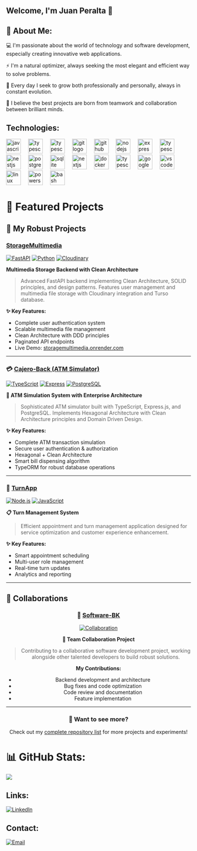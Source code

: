 ## Welcome, I'm Juan Peralta 👋

## 💫 About Me:

💻 I'm passionate about the world of technology and software development, especially creating innovative web applications. 


⚡ I'm a natural optimizer, always seeking the most elegant and efficient way to solve problems.

🌱 Every day I seek to grow both professionally and personally, always in constant evolution.  

👥 I believe the best projects are born from teamwork and collaboration between brilliant minds.

## Technologies:
<div align="left">
  <img src="https://skillicons.dev/icons?i=js" height="40" alt="javascript logo"  />
  <img width="12" />
  <img src="https://skillicons.dev/icons?i=ts" height="40" alt="typescript logo"  />
  <img width="12" />
  <img src="https://skillicons.dev/icons?i=py" height="40" alt="typescript logo"  />
  <img width="12" />
  <img src="https://skillicons.dev/icons?i=git" height="40" alt="git logo"  />
  <img width="12" />
  <img src="https://skillicons.dev/icons?i=github" height="40" alt="github logo"  />
  <img width="12" />
  <img src="https://skillicons.dev/icons?i=nodejs" height="40" alt="nodejs logo"  />
  <img width="12" />
  <img src="https://skillicons.dev/icons?i=express" height="40" alt="express logo"  />
  <img width="12" />
  <img src="https://skillicons.dev/icons?i=fastapi" height="40" alt="typescript logo"  />
  <img width="12" />
  <img src="https://skillicons.dev/icons?i=nestjs" height="40" alt="nestjs logo"  />
  <img width="12" />
  <img src="https://skillicons.dev/icons?i=postgres" height="40" alt="postgresql logo"  />
  <img width="12" />
  <img src="https://skillicons.dev/icons?i=sqlite" height="40" alt="sqlite logo"  />
  <img width="12" />
  <img src="https://skillicons.dev/icons?i=nextjs" height="40" alt="nextjs logo"  />
  <img width="12" />
  <img src="https://skillicons.dev/icons?i=docker" height="40" alt="docker logo"  />
  <img width="12" />
  <img src="https://skillicons.dev/icons?i=aws" height="40" alt="typescript logo"  />
  <img width="12" />
  <img src="https://skillicons.dev/icons?i=gcp" height="40" alt="googlecloud logo"  />
  <img width="12" />
  <img src="https://skillicons.dev/icons?i=vscode" height="40" alt="vscode logo"  />
  <img width="12" />
  <img src="https://skillicons.dev/icons?i=linux" height="40" alt="linux logo"  />
  <img width="12" />
  <img src="https://skillicons.dev/icons?i=powershell" height="40" alt="powershell logo"  />
  <img width="12" />
  <img src="https://skillicons.dev/icons?i=bash" height="40" alt="bash logo"  />
</div>

# 🚀 Featured Projects

## 💼 My Robust Projects

<div align="left">

###  [StorageMultimedia](https://github.com/david123456858/StorageMultimedia)
[![FastAPI](https://img.shields.io/badge/FastAPI-009688?style=for-the-badge&logo=fastapi&logoColor=white)](https://github.com/david123456858/StorageMultimedia)
[![Python](https://img.shields.io/badge/Python-3776AB?style=for-the-badge&logo=python&logoColor=white)](https://github.com/david123456858/StorageMultimedia)
[![Cloudinary](https://img.shields.io/badge/Cloudinary-3448C5?style=for-the-badge&logo=cloudinary&logoColor=white)](https://github.com/david123456858/StorageMultimedia)

**Multimedia Storage Backend with Clean Architecture**
> Advanced FastAPI backend implementing Clean Architecture, SOLID principles, and design patterns. Features user management and multimedia file storage with Cloudinary integration and Turso database.

**✨ Key Features:**
-  Complete user authentication system
-  Scalable multimedia file management  
-  Clean Architecture with DDD principles
-  Paginated API endpoints
-  Live Demo: [storagemultimedia.onrender.com](https://storagemultimedia.onrender.com)

---

### 💳 [Cajero-Back (ATM Simulator)](https://github.com/david123456858/Cajero-Back)
[![TypeScript](https://img.shields.io/badge/TypeScript-007ACC?style=for-the-badge&logo=typescript&logoColor=white)](https://github.com/david123456858/Cajero-Back)
[![Express](https://img.shields.io/badge/Express.js-404D59?style=for-the-badge&logo=express&logoColor=white)](https://github.com/david123456858/Cajero-Back)
[![PostgreSQL](https://img.shields.io/badge/PostgreSQL-316192?style=for-the-badge&logo=postgresql&logoColor=white)](https://github.com/david123456858/Cajero-Back)

**🏦 ATM Simulation System with Enterprise Architecture**
> Sophisticated ATM simulator built with TypeScript, Express.js, and PostgreSQL. Implements Hexagonal Architecture with Clean Architecture principles and Domain Driven Design.

**✨ Key Features:**
-  Complete ATM transaction simulation
-  Secure user authentication & authorization
-  Hexagonal + Clean Architecture
-  Smart bill dispensing algorithm
-  TypeORM for robust database operations

---

### 📱 [TurnApp](https://github.com/david123456858/TurnApp)
[![Node.js](https://img.shields.io/badge/Node.js-43853D?style=for-the-badge&logo=node.js&logoColor=white)](https://github.com/david123456858/TurnApp)
[![JavaScript](https://img.shields.io/badge/JavaScript-F7DF1E?style=for-the-badge&logo=javascript&logoColor=black)](https://github.com/david123456858/TurnApp)

**📋 Turn Management System**
> Efficient appointment and turn management application designed for service optimization and customer experience enhancement.

**✨ Key Features:**
-  Smart appointment scheduling
-  Multi-user role management
-  Real-time turn updates
-  Analytics and reporting

</div>

---

## 🤝 Collaborations

<div align="center">

### 🌟 [Software-BK](https://github.com/programadorisgod/software-bk)
[![Collaboration](https://img.shields.io/badge/Role-Contributor-28a745?style=for-the-badge&logo=github&logoColor=white)](https://github.com/programadorisgod/software-bk)

**🤝 Team Collaboration Project**
> Contributing to a collaborative software development project, working alongside other talented developers to build robust solutions.

**My Contributions:**
-  Backend development and architecture
-  Bug fixes and code optimization
-  Code review and documentation
-  Feature implementation

</div>

---

<div align="center">
  <h3>🔗 Want to see more?</h3>
  <p>Check out my <a href="https://github.com/david123456858?tab=repositories">complete repository list</a> for more projects and experiments!</p>
</div>

# 📊 GitHub Stats:

![](https://github-readme-streak-stats.herokuapp.com/?user=@david123456858&theme=slateorange&hide_border=true)<br/>
<!-- ![](https://github-readme-stats.vercel.app/api/top-langs/?username=david123456858&theme=slateorange&hide_border=true&include_all_commits=false&count_private=false&layout=compact)

![](https://github-readme-stats.vercel.app/api?username=david123456858&theme=slateorange&hide_border=true&include_all_commits=false&count_private=false)<br/>
-->


<!-- Proudly created with GPRM ( https://gprm.itsvg.in ) -->
## Links:
<!--[![Website](https://img.shields.io/badge/Website-INGCapaDev-4285F4?style=for-the-badge&logo=googlechrome&logoColor=white&labelColor=101010)](https://ingcapadev.com)-->

[![LinkedIn](https://img.shields.io/badge/LinkedIn-@AlvaroCapaceta-487FCF?style=for-the-badge&logo=LinkedIn&logoColor=white&labelColor=101010)](https://www.linkedin.com/in/ingcapadev/)


## Contact:

[![Email](https://img.shields.io/badge/juandavidperaltafuentes@gmail.com-email-D14836?style=for-the-badge&logo=gmail&logoColor=white&labelColor=101010)](mailto:juandavidperaltafuentes@gmail.com)



